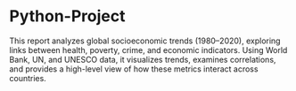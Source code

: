 # Python-Project
This report analyzes global socioeconomic trends (1980–2020), exploring links between health, poverty, crime, and economic indicators. Using World Bank, UN, and UNESCO data, it visualizes trends, examines correlations, and provides a high-level view of how these metrics interact across countries.
